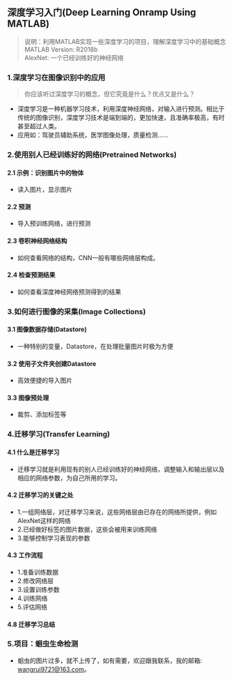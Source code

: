 ## 深度学习入门(Deep Learning Onramp Using MATLAB)

> 说明：利用MATLAB实现一些深度学习的项目，理解深度学习中的基础概念<br>
> MATLAB Version: R2018b <br>
> AlexNet: 一个已经训练好的神经网络

### 1.深度学习在图像识别中的应用
> 你应该听过深度学习的概念，但它究竟是什么？优点又是什么？
- 深度学习是一种机器学习技术，利用深度神经网络，对输入进行预测。相比于传统的图像识别，深度学习技术是端到端的，更加快速，且准确率极高，有时甚至超过人类。
- 应用如：驾驶员辅助系统，医学图像处理，质量检测......

### 2.使用别人已经训练好的网络(Pretrained Networks)
#### 2.1 示例：识别图片中的物体
- 读入图片，显示图片
#### 2.2 预测
- 导入预训练网络，进行预测
#### 2.3 卷积神经网络结构
- 如何查看网络的结构，CNN一般有哪些网络层构成。
#### 2.4 检查预测结果
- 如何查看深度神经网络预测得到的结果

### 3.如何进行图像的采集(Image Collections)
#### 3.1 图像数据存储(Datastore)
- 一种特别的变量，Datastore，在处理批量图片时极为方便
#### 3.2 使用子文件夹创建Datastore
- 高效便捷的导入图片
#### 3.3 图像预处理
- 裁剪、添加标签等

### 4.迁移学习(Transfer Learning)
#### 4.1 什么是迁移学习
- 迁移学习就是利用现有的别人已经训练好的神经网络，调整输入和输出层以及相应的网络参数，为自己所用的学习。
#### 4.2 迁移学习的关键之处
- 1.一组网络层，对迁移学习来说，这些网络层由已存在的网络所提供，例如AlexNet这样的网络
- 2.已经做好标签的图片数据，这些会被用来训练网络
- 3.能够控制学习表现的参数
#### 4.3 工作流程
- 1.准备训练数据
- 2.修改网络层
- 3.设置训练参数
- 4.训练网络
- 5.评估网络
#### 4.8 迁移学习总结

### 5.项目：蛔虫生命检测
- 蛔虫的图片过多，就不上传了，如有需要，欢迎跟我联系，我的邮箱: wangrui9721@163.com。
